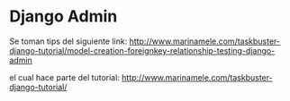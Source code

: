 # Django Admin

Se toman tips del siguiente link:
http://www.marinamele.com/taskbuster-django-tutorial/model-creation-foreignkey-relationship-testing-django-admin

el cual hace parte del tutorial:
http://www.marinamele.com/taskbuster-django-tutorial/
